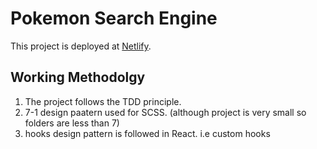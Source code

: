 # Pokemon Search Engine

This project is deployed at [Netlify](https://tourmaline-piroshki-58fd0b.netlify.app/).

## Working Methodolgy

1. The project follows the TDD principle.
2. 7-1 design paatern used for SCSS. (although project is very small so folders are less than 7)
3. hooks design pattern is followed in React. i.e custom hooks
